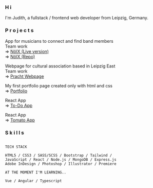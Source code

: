 ### H i

I'm Judith, a fullstack / frontend web developer from Leipzig, Germany.


### P r o j e c t s


App for musicians to connect and find band members\
Team work\
=> <a href="https://make.noix.space/" target="_blank">NöIX (Live version)</a>\
=> <a href="https://github.com/noiix" target="_blank">NöIX (Repo)</a>

Webpage for cultural association based in Leipzig East\
Team work\
=> <a href="https://pracht-ev.net/en" target="_blank">Pracht Webpage</a>

My first portfolio page created only with html and css\
=> <a href="https://judithcrasser.github.io/portfolio/" target="_blank">Portfolio</a>

React App\
=> <a href="https://judithcrasser.github.io/to-do-app/" target="_blank">To-Do App</a>

React App\
=> <a href="https://github.com/judithcrasser/tomato-collection-app" target="_blank">Tomato App</a>


### S k i l l s
```

TECH STACK

HTML5 / CSS3 / SASS/SCSS / Bootstrap / Tailwind / 
JavaScript / React / Node.js / MongoDB / Express.js
Adobe InDesign / Photoshop / Illustrator / Premiere

AT THE MOMENT I'M LEARNING..

Vue / Angular / Typescript

```

